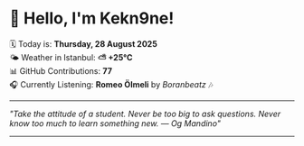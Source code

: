 # 👋 Hello, I'm Kekn9ne!

🗓️ Today is: **Thursday, 28 August 2025**  
🌤️ Weather in Istanbul: **⛅️  +25°C**  
📊 GitHub Contributions: **77**  
🎧 Currently Listening: **Romeo Ölmeli** by *Boranbeatz* 🎶

---

_"Take the attitude of a student. Never be too big to ask questions. Never know too much to learn something new. — *Og Mandino*"_

---
